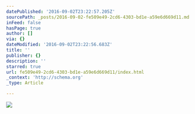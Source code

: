 ```yaml
---
datePublished: '2016-09-02T23:22:57.205Z'
sourcePath: _posts/2016-09-02-fe509e49-2cd6-4303-bd1e-a59e6d669d11.md
inFeed: false
hasPage: true
author: []
via: {}
dateModified: '2016-09-02T23:22:56.683Z'
title: ''
publisher: {}
description: ''
starred: true
url: fe509e49-2cd6-4303-bd1e-a59e6d669d11/index.html
_context: 'http://schema.org'
_type: Article

---
```

![](https://imgflo.herokuapp.com/graph/2b2431f8e7ba7b0/48336e2104ddab9c4a4eab07a496aca3/croprotate.png?cropheight=336&cropwidth=1023&degrees=0&input=https%3A%2F%2Fthe-grid-user-content.s3-us-west-2.amazonaws.com%2F8b690b9b-c2e2-4380-b010-6517959f59e2.png&x=0&y=127)